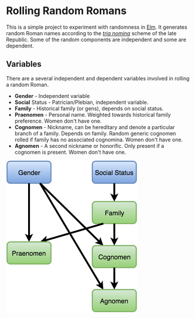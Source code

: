 # Rolling Random Romans

This is a simple project to experiment with randomness in [Elm]. It generates
random Roman names according to the [_tria nomina_] scheme of the late Republic.
Some of the random components are independent and some are dependent.

[Elm]: http://elm-lang.org/
[_tria nomina_]: https://en.wikipedia.org/wiki/Roman_naming_conventions#The_tria_nomina

## Variables

There are a several independent and dependent variables involved in rolling a
random Roman.

* **Gender** - Independent variable
* **Social** Status - Patrician/Plebian, independent variable.
* **Family** - Historical family (or gens), depends on social status.
* **Praenomen** - Personal name. Weighted towards historical family preference.
  Women don't have one.
* **Cognomen** - Nickname, can be hereditary and denote a particular branch of a
  family. Depends on family. Random generic cognomen rolled if family has no
  associated cognomina. Women don't have one.
* **Agnomen** - A second nickname or honorific. Only present if a cognomen is
  present. Women don't have one.

![variable dependency graph](variable-dependency.png)
